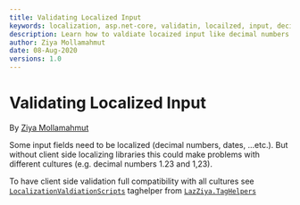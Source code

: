 ```yaml
---
title: Validating Localized Input
keywords: localization, asp.net-core, validatin, locailzed, input, decimal
description: Learn how to valdiate locaized input like decimal numbers in Asp.Net Core web apps with XLocalizer.
author: Ziya Mollamahmut
date: 08-Aug-2020
versions: 1.0
---
```


# Validating Localized Input

By [Ziya Mollamahmut](https://github.com/LazZiya)

Some input fields need to be localized (decimal numbers, dates, ...etc.). But without client side localizing libraries this could make problems with different cultures (e.g. decimal numbers 1.23 and 1,23).

To have client side validation full compatibility with all cultures see [`LocalizationValdiationScripts`][1] taghelper from [`LazZiya.TagHelpers`][2]


[1]:../../LazZiya.TagHelpers/v5.0/LocalizationValidationScripts-TagHelper-Setup.md
[2]:https://github.com/LazZiya/TagHelpers